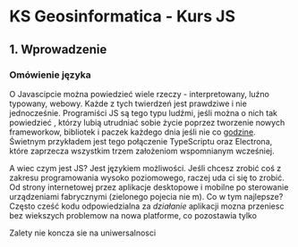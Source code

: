 # KS Geosinformatica - Kurs JS

## 1.  Wprowadzenie

### Omówienie języka

O Javascipcie można powiedzieć wiele rzeczy - interpretowany, luźno typowany, webowy. Każde z tych twierdzeń jest prawdziwe i nie jednocześnie. Programiści JS są tego typu ludźmi, jeśli można o nich tak powiedzieć , którzy lubią utrudniać sobie życie poprzez tworzenie nowych frameworkow, bibliotek i paczek każdego dnia jeśli nie co [godzine](https://dayssincelastjavascriptframework.com/).  Świetnym przykładem jest tego połączenie TypeScriptu oraz Electrona, które zaprzecza wszystkim trzem założeniom wspomnianym wcześniej.

A wiec czym jest JS? Jest językiem możliwości. Jeśli chcesz zrobić coś z zakresu programowania wysoko poziomowego, raczej uda ci się to zrobić. Od strony internetowej przez aplikacje desktopowe i mobilne po sterowanie urządzeniami fabrycznymi (zielonego pojecia nie m). Co w tym najlepsze? Często cześć kodu odpowiedzialna za _działanie_ aplikacji mozna przeniesc bez wiekszych problemow na nowa platforme, co pozostawia tylko

Zalety nie koncza sie na uniwersalnosci 
<!--stackedit_data:
eyJoaXN0b3J5IjpbLTEzMzMwMzk5NTcsLTg0ODY1NzUwMiwxND
UyMDkwODNdfQ==
-->